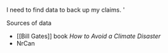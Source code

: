 I need to find data to back up my claims. '

Sources of data
- [[Bill Gates]] book *How to Avoid a Climate Disaster*
- NrCan